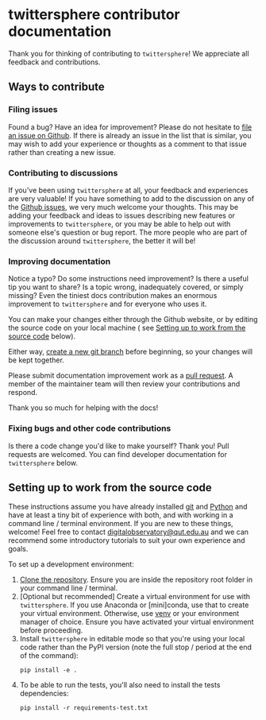 # twittersphere contributor documentation

Thank you for thinking of contributing to `twittersphere`! We appreciate all feedback
and contributions.

## Ways to contribute

### Filing issues

Found a bug? Have an idea for improvement? Please do not hesitate
to [file an issue on Github](https://github.com/QUT-Digital-Observatory/twittersphere/issues).
If there is already an issue in the list that is similar, you may wish to add your
experience or thoughts as a comment to that issue rather than creating a new issue.

### Contributing to discussions

If you've been using `twittersphere` at all, your feedback and experiences are very
valuable! If you have something to add to the discussion on any of
the [Github issues](https://github.com/QUT-Digital-Observatory/twittersphere/issues), we
very much welcome your thoughts. This may be adding your feedback and ideas to issues
describing new features or improvements to `twittersphere`, or you may be able to help
out with someone else's question or bug report. The more people who are part of the
discussion around `twittersphere`, the better it will be!

### Improving documentation

Notice a typo? Do some instructions need improvement? Is there a useful tip you want to
share? Is a topic wrong, inadequately covered, or simply missing? Even the tiniest docs
contribution makes an enormous improvement to `twittersphere` and for everyone who uses
it.

You can make your changes either through the Github website, or by editing the source
code on your local machine (
see [Setting up to work from the source code](#setting-up-to-work-from-the-source-code)
below).

Either
way, [create a new git branch](https://docs.github.com/en/pull-requests/collaborating-with-pull-requests/proposing-changes-to-your-work-with-pull-requests/creating-and-deleting-branches-within-your-repository)
before beginning, so your changes will be kept together.

Please submit documentation improvement work as
a [pull request](https://docs.github.com/en/pull-requests/collaborating-with-pull-requests/proposing-changes-to-your-work-with-pull-requests/creating-a-pull-request).
A member of the maintainer team will then review your contributions and respond.

Thank you so much for helping with the docs!

### Fixing bugs and other code contributions

Is there a code change you'd like to make yourself? Thank you! Pull requests are
welcomed. You can find developer documentation for `twittersphere` below.

## Setting up to work from the source code

These instructions assume you have already installed [git](https://git-scm.com/) and
[Python](https://www.python.org/) and have at least a tiny bit of experience with both,
and with working in a command line / terminal environment. If you are new to these
things, welcome! Feel free to contact digitalobservatory@qut.edu.au and we can recommend
some introductory tutorials to suit your own experience and goals.

To set up a development environment:

1. [Clone the repository](https://docs.github.com/en/repositories/creating-and-managing-repositories/cloning-a-repository).
   Ensure you are inside the repository root folder in your command line / terminal.
2. \[Optional but recommended] Create a virtual environment for use
   with `twittersphere`. If you use Anaconda or \[mini]conda, use that to create your
   virtual environment. Otherwise,
   use [venv](https://docs.python.org/3/tutorial/venv.html) or your environment manager
   of choice. Ensure you have activated your virtual environment before proceeding.
3. Install `twittersphere` in editable mode so that you're using your local code rather
   than the PyPI version (note the full stop / period at the end of the command):
   ```shell
   pip install -e .
   ```
4. To be able to run the tests, you'll also need to install the tests dependencies:
   ```shell 
   pip install -r requirements-test.txt
   ```
